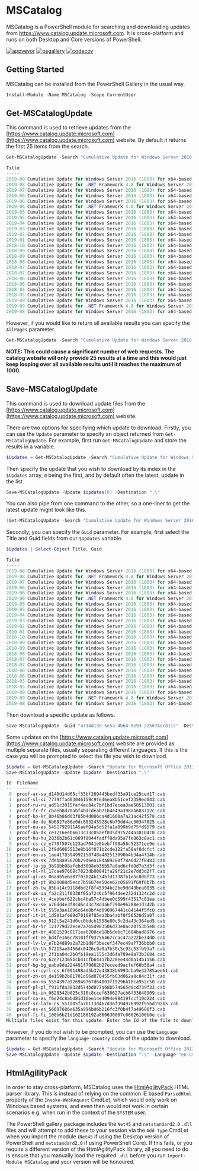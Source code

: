 # MSCatalog

MSCatalog is a PowerShell module for searching and downloading updates from https://www.catalog.update.microsoft.com.
It is cross-platform and runs on both Desktop and Core versions of PowerShell.

[![appveyor](https://ci.appveyor.com/api/projects/status/es35kl0uq8ldaty6?svg=true)](https://ci.appveyor.com/project/ryan-jan/mscatalog)
[![psgallery](https://img.shields.io/powershellgallery/v/mscatalog.svg)](https://www.powershellgallery.com/packages/MSCatalog)
[![codecov](https://codecov.io/gh/ryan-jan/MSCatalog/branch/master/graph/badge.svg)](https://codecov.io/gh/ryan-jan/MSCatalog)

## Getting Started

MSCatalog can be installed from the PowerShell Gallery in the usual way.

``` powershell
Install-Module -Name MSCatalog -Scope CurrentUser
```

## Get-MSCatalogUpdate

This command is used to retrieve updates from the [https://www.catalog.update.microsoft.com](https://www.catalog.update.microsoft.com)
website. By default it returns the first 25 items from the search.

```powershell
Get-MSCatalogUpdate -Search "Cumulative Update for Windows Server 2016 (1803)"

Title                                                                                               Products            Classification   LastUpdated Size    
-----                                                                                               --------            --------------   ----------- ----    
2019-08 Cumulative Update for Windows Server 2016 (1803) for x64-based Systems (KB4512509)          Windows Server 2016 Updates          2019/08/19  930.7 MB
2019-08 Cumulative Update for .NET Framework 4.8 for Windows Server 2016 (1803) for x64 (KB4511521) Windows Server 2016 Updates          2019/08/16  46.7 MB 
2019-07 Cumulative Update for Windows Server 2016 (1803) for x64-based Systems (KB4507466)          Windows Server 2016 Updates          2019/07/16  915.5 MB
2019-06 Cumulative Update for Windows Server 2016 (1803) for x64-based Systems (KB4509478)          Windows Server 2016 Updates          2019/06/26  895.7 MB
2019-06 Cumulative Update for Windows Server 2016 (1803) for x64-based Systems (KB4503288)          Windows Server 2016 Updates          2019/06/18  895.3 MB
2019-06 Cumulative Update for .NET Framework 4.8 for Windows Server 2016 (1803) for x64 (KB4502563) Windows Server 2016 Updates          2019/06/17  45.5 MB 
2019-05 Cumulative Update for Windows Server 2016 (1803) for x64-based Systems (KB4499183)          Windows Server 2016 Updates          2019/05/20  891.4 MB
2019-05 Cumulative Update for Windows Server 2016 (1803) for x64-based Systems (KB4505064)          Windows Server 2016 Updates          2019/05/19  887.5 MB
2019-04 Cumulative Update for Windows Server 2016 (1803) for x64-based Systems (KB4493437)          Windows Server 2016 Updates          2019/04/24  883.9 MB
2019-03 Cumulative Update for Windows Server 2016 (1803) for x64-based Systems (KB4489894)          Windows Server 2016 Updates          2019/03/19  846.1 MB
2019-02 Cumulative Update for Windows Server 2016 (1803) for x64-based Systems (KB4487029)          Windows Server 2016 Updates          2019/02/19  835.8 MB
2019-01 Cumulative Update for Windows Server 2016 (1803) for x64-based Systems (KB4480976)          Windows Server 2016 Updates          2019/01/14  808.2 MB
2018-10 Cumulative Update for Windows Server 2016 (1803) for x64-based Systems (KB4462933)          Windows Server 2016 Updates          2018/10/23  782.3 MB
2018-09 Cumulative Update for Windows Server 2016 (1803) for x64-based Systems (KB4458469)          Windows Server 2016 Updates          2018/09/26  767.3 MB
2018-09 Cumulative Update for Windows Server 2016 (1803) for x64-based Systems (KB4464218)          Windows Server 2016 Updates          2018/09/17  756.5 MB
2018-08 Cumulative Update for Windows Server 2016 (1803) for x64-based Systems (KB4346783)          Windows Server 2016 Updates          2018/08/30  748.8 MB
2018-07 Cumulative Update for Windows Server 2016 (1803) for x64-based Systems (KB4340917)          Windows Server 2016 Updates          2018/07/20  713.1 MB
2018-07 Cumulative Update for Windows Server 2016 (1803) for x64-based Systems (KB4345421)          Windows Server 2016 Updates          2018/07/16  678.2 MB
2018-06 Cumulative Update for Windows Server 2016 (1803) for x64-based Systems (KB4284848)          Windows Server 2016 Updates          2018/06/22  633.4 MB
2018-06 Cumulative Update for Windows Server 2016 (1803) for x64-based Systems (KB4338548)          Windows Server 2016 Updates          2018/06/05  431.4 MB
2018-05 Cumulative Update for Windows Server 2016 (1803) for x64-based Systems (KB4100403)          Windows Server 2016 Updates          2018/05/24  426.7 MB
2018-05 Cumulative Update for Windows Server 2016 (1803) for x64-based Systems (KB4103721)          Windows Server 2016 Security Updates 2018/05/04  326.5 MB
2019-09 Cumulative Update for Windows Server 2016 (1803) for x64-based Systems (KB4516058)          Windows Server 2016 Security Updates 2019/09/09  933.8 MB
2019-09 Cumulative Update for .NET Framework 4.8 for Windows Server 2016 (1803) for x64 (KB4514357) Windows Server 2016 Security Updates 2019/09/06  46.7 MB
2019-08 Cumulative Update for Windows Server 2016 (1803) for x64-based Systems (KB4512501)          Windows Server 2016 Security Updates 2019/08/09  919.3 MB
```

However, if you would like to return all available results you can specify the `AllPages` parameter.

```powershell
Get-MSCatalogUpdate -Search "Cumulative Update for Windows Server 2016 (1803)" -AllPages
```

**NOTE: This could cause a significant number of web requests. The catalog website will only provide 25 results at a time
and this would just keep looping over all available results until it reaches the maximum of 1000.**

## Save-MSCatalogUpdate

This command is used to download update files from the [https://www.catalog.update.microsoft.com](https://www.catalog.update.microsoft.com)
website.

There are two options for specifying which update to download. Firstly, you can use the `Update` parameter
to specify an object returned from `Get-MSCatalogUpdate`. For example, first run `Get-MSCatalogUpdate` and
store the results in a variable.

```powershell
$Updates = Get-MSCatalogUpdate -Search "Cumulative Update for Windows Server 2016 (1803)"
```

Then specify the update that you wish to download by its index in the `$Updates` array, `0` being the first,
and by default often the latest, update in the list.

```powershell
Save-MSCatalogUpdate -Update $Updates[0] -Destination ".\"
```

You can also pipe from one command to the other, so a one-liner to get the latest update might look like this.

```powershell
(Get-MSCatalogUpdate -Search "Cumulative Update for Windows Server 2016 (1803)")[0] | Save-MSCatalogUpdate -Destination ".\"
```

Secondly, you can specify the `Guid` parameter. For example, first select the Title and Guid fields from our
`$Updates` variable.

```powershell
$Updates | Select-Object Title, Guid

Title                                                                                               Guid
-----                                                                                               ----
2019-08 Cumulative Update for Windows Server 2016 (1803) for x64-based Systems (KB4512509)          58b95dca-41aa-44e3-8293-eccd607481d5
2019-08 Cumulative Update for .NET Framework 4.8 for Windows Server 2016 (1803) for x64 (KB4511521) 4734d13d-5e5a-4b64-9e93-225674ec811c
2019-07 Cumulative Update for Windows Server 2016 (1803) for x64-based Systems (KB4507466)          2a85b739-449e-4654-b527-0236c36eb975
2019-06 Cumulative Update for Windows Server 2016 (1803) for x64-based Systems (KB4509478)          79d238a5-3bd4-43cb-a254-bfd57b2423b0
2019-06 Cumulative Update for Windows Server 2016 (1803) for x64-based Systems (KB4503288)          e48ba8d6-a18f-4d4b-baa0-3f2d9383c5ec
2019-06 Cumulative Update for .NET Framework 4.8 for Windows Server 2016 (1803) for x64 (KB4502563) c34b0ed7-539f-40b2-bbd5-b39efec52e61
2019-05 Cumulative Update for Windows Server 2016 (1803) for x64-based Systems (KB4499183)          ab66c1d1-7e05-49eb-aa1f-b0b4e79943ba
2019-05 Cumulative Update for Windows Server 2016 (1803) for x64-based Systems (KB4505064)          5dc96624-4501-4d4c-9f93-22afaf806790
2019-04 Cumulative Update for Windows Server 2016 (1803) for x64-based Systems (KB4493437)          bfe757b7-6572-47be-a9b0-cb7e8708e67b
2019-03 Cumulative Update for Windows Server 2016 (1803) for x64-based Systems (KB4489894)          153a50a5-a358-4c33-a027-af9d8b4e2114
2019-02 Cumulative Update for Windows Server 2016 (1803) for x64-based Systems (KB4487029)          638ef53d-cec0-4c6e-bc35-e37abb3ee044
2019-01 Cumulative Update for Windows Server 2016 (1803) for x64-based Systems (KB4480976)          d1dcf2fe-f549-48cd-be3a-e3b22d34853f
2018-10 Cumulative Update for Windows Server 2016 (1803) for x64-based Systems (KB4462933)          f7333e00-7774-443b-ac39-b24dea578451
2018-09 Cumulative Update for Windows Server 2016 (1803) for x64-based Systems (KB4458469)          7a97d557-1d5c-4482-b6e7-20aeb4c26ce7
2018-09 Cumulative Update for Windows Server 2016 (1803) for x64-based Systems (KB4464218)          cc61ea03-c78d-4e13-8e89-13aea84ecf48
2018-08 Cumulative Update for Windows Server 2016 (1803) for x64-based Systems (KB4346783)          f5eca68a-8efa-45cb-a1da-12e23cf42f79
2018-07 Cumulative Update for Windows Server 2016 (1803) for x64-based Systems (KB4340917)          f272ab6b-3bab-483b-8ae7-9509c7f6bbb9
2018-07 Cumulative Update for Windows Server 2016 (1803) for x64-based Systems (KB4345421)          19a5b8b7-63d0-45d5-895b-3d3be7303c1e
2018-06 Cumulative Update for Windows Server 2016 (1803) for x64-based Systems (KB4284848)          e298416e-5814-44d3-8075-cd89ec691369
2018-06 Cumulative Update for Windows Server 2016 (1803) for x64-based Systems (KB4338548)          3519225a-e20a-4a8e-8e42-7a9a429484d7
2018-05 Cumulative Update for Windows Server 2016 (1803) for x64-based Systems (KB4100403)          940927c3-9d3d-4303-833c-113567373d6b
2018-05 Cumulative Update for Windows Server 2016 (1803) for x64-based Systems (KB4103721)          fdd62b2a-0e40-4c06-b153-7d2f5e45f613
2019-09 Cumulative Update for Windows Server 2016 (1803) for x64-based Systems (KB4516058)          aa4b167d-e6b6-4206-aa84-b9c135353b77
2019-09 Cumulative Update for .NET Framework 4.8 for Windows Server 2016 (1803) for x64 (KB4514357) 909203a9-3703-41b7-af63-efc31496314a
2019-08 Cumulative Update for Windows Server 2016 (1803) for x64-based Systems (KB4512501)          5570183b-a0b7-4478-b0af-47a6e65417ca
```

Then download a specific update as follows.

```powershell
Save-MSCatalogUpdate -Guid "4734d13d-5e5a-4b64-9e93-225674ec811c" -Destination ".\"
```

Some updates on the [https://www.catalog.update.microsoft.com](https://www.catalog.update.microsoft.com) website
are provided as multiple separate files, usually separating different languages. If this is the case you will
be prompted to select the file you wish to download.

```powershell
$Update = Get-MSCatalogUpdate -Search "Update for Microsoft Office 2013 (KB4011677) 32-Bit Edition"
Save-MSCatalogUpdate -Update $Update -Destination ".\"

Id  FileName
--  --------
 0  proof-ar-sa_d140d14d65cf35bf269443bedf33a91ce25ced17.cab
 1  proof-sl-si_7779ffad03046159c9fe46ea8b51cef2359ed043.cab
 2  proof-ru-ru_ad51c3015fef4ec84c7bf1bd7ecea3ae50513001.cab
 3  proof-fr-fr_cbaeb8d70abf4bdcdeab71b4e49a398ab683712c.cab
 4  proof-ko-kr_8b46b86d03f85b4d086ca4d1660a7a21ac42f578.cab
 5  proof-de-de_6b6827e86e0dc683245928c6b79dd4ac30347025.cab
 6  proof-eu-es_545179291145aef04a5d52fa1a099b9d75fd9579.cab
 7  proof-da-dk_ce1216eeb6613c13c05aef035d975244a30104c0.cab
 8  proof-hu-hu_2836b2b61c069f8044fadff8da95a7fe863c8ac1.cab
 9  proof-cs-cz_e770f507e123ad7041e0bebff98a56c52371ee9e.cab
10  proof-he-il_2f9d6065513e8b16f071b2cde122fa58af8dcfcf.cab
11  proof-en-us_1ae4178394992158748a482513090b4b34a4f14b.cab
12  proof-sk-sk_7deb8a95620b29d6ea18da89280f78a0d27f8483.cab
13  proof-ja-jp_3b98bb08afebd3008eb35b57a8ad6cfd8d7a3d3f.cab
14  proof-nl-nl_17cae97668c7823db00841fa29f21c2e7dd3d2f7.cab
15  proof-gl-es_06ad65e6d87f03024b134bfd1738fb1e5c0dbf73.cab
16  proof-pt-pt_9b20088d5ecc7b5667ee50ce62c05691f69f6b7b.cab
17  proof-zh-tw_85ba14c9118dbd2f8f45994bc2be9dd43bea0835.cab
18  proof-uk-ua_fa2c211f0338f05a7246c5f964dee232d1324c2d.cab
19  proof-tr-tr_4cebbef622cbc4ba57c4dbee0d599f43517c81ea.cab
20  proof-sv-se_a76dd4e3f8cd6cd3c78dda6f790e96288e1d342b.cab
21  proof-lt-lt_555e3ae1896c64e0bf4d090967441c84144f5fc0.cab
22  proof-it-it_1d501afe89d70168f85ea3ba4abf0f56530d5a07.cab
23  proof-nb-no_912c5a241d0cc0bdcb1558e80c5c2da43c364ed5.cab
24  proof-hr-hr_121779d22ece7a765d903506d73e0ac20753b5e8.cab
25  proof-pt-br_4881529c0171ea6208ce18b5de6c71684bad8976.cab
26  proof-et-ee_bd4fe166c78101ff937564677cac47a222be34d0.cab
27  proof-lv-lv_e7b24d89a2a72b1d8f3becef347ec49af736bbb0.cab
28  proof-th-th_57215ae8456dc0426c9a0a7b30c5c93c53fb93a7.cab
29  proof-el-gr_2f1ba04c2b0fb19ea1155c3d64a789e9a73b3684.cab
30  proof-ro-ro_62e712365bcb41cfb64417b228ee44d0a14b1a56.cab
31  proof-bg-bg_eaba8da224491f79802b27eceed9acfef68b56a4.cab
32  proof-sr-cyrl-cs_6f091498ad5b32e43838b6993cba9e32785aee61.cab
33  proof-zh-cn_de159b2b81701d56d070455fb63d062a8c84c31f.cab
34  proof-nn-no_5554397a926949767d64803f19296b18ca952c50.cab
35  proof-pl-pl_f911fda3832d574bd077a68b574565d8cd739f33.cab
36  proof-hi-in_0628542b025c310c8ccef630627acb6f33648909.cab
37  proof-ca-es_f6e24c8abd81d16ee14e4094e98419fccf19d224.cab
38  proof-sr-latn-cs_551d05fa7b113d467d36f394976992f95bd192b5.cab
39  proof-es-es_56697686e635a996b06b216fc3f0b4f7a49686f3.cab
40  proof-fi-fi_100b6b21d102186192a860630007c06026106b0e.cab
Multiple files exist for this update. Enter the Id of the file to download:
```

However, if you do not wish to be prompted, you can use the `Language` parameter to specify the `language-country`
code of the update to download.

```powershell
$Update = Get-MSCatalogUpdate -Search "Update for Microsoft Office 2013 (KB4011677) 32-Bit Edition"
Save-MSCatalogUpdate -Update $Update -Destination ".\" -Language "en-us"
```

## HtmlAgilityPack

In order to stay cross-platform, MSCatalog uses the [HtmlAgilityPack](https://html-agility-pack.net) HTML parser library.
This is instead of relying on the common IE based `ParsedHtml` property of the `Invoke-WebRequest` CmdLet, which would only work
on Windows based systems, and even then would not work in certain scenarios e.g. when run in the context of the
`SYSTEM` user.

The PowerShell gallery package includes the `Net45` and `netstandard2.0` `.dll` files and will attempt to add these
to your session via the `Add-Type` CmdLet when you import the module (`Net45` if using the Desktop version of PowerShell
and `netstandard2.0` if using PowerShell Core). If this fails, or you require a different version of the
HtmlAgilityPack library, all you need to do is ensure that you manually load the required `.dll`
before you run `Import-Module MSCatalog` and your version will be honoured.
